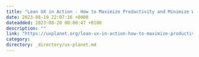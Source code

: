 ```yaml
---
title: "Lean UX in Action - How to Maximize Productivity and Minimize Waste"
date: 2023-08-19 22:07:16 +0000
dateadded: 2023-08-20 00:00:47 +0100
description: ""
link: "https://uxplanet.org/lean-ux-in-action-how-to-maximize-productivity-and-minimize-waste-8a6e3a1de0da?source=rss----819cc2aaeee0---4"
category:
directory: _directory/ux-planet.md
---
```

